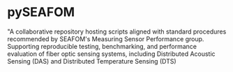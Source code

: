 # pySEAFOM
"A collaborative repository hosting scripts aligned with standard procedures recommended by SEAFOM's Measuring Sensor Performance group. Supporting reproducible testing, benchmarking, and performance evaluation of fiber optic sensing systems, including Distributed Acoustic Sensing (DAS) and Distributed Temperature Sensing (DTS)
